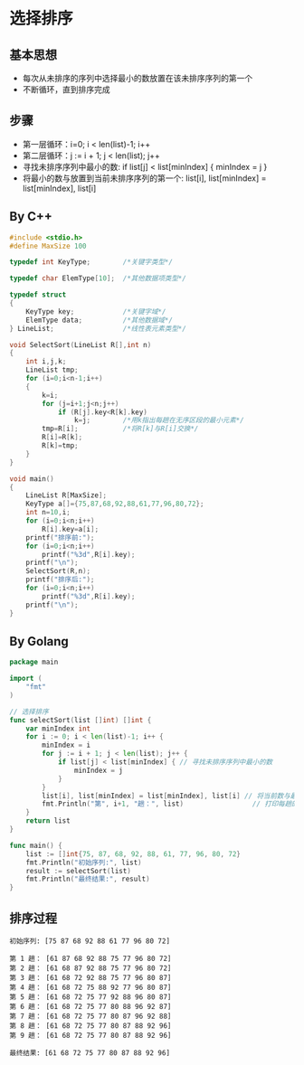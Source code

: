 # 选择排序

## 基本思想

- 每次从未排序的序列中选择最小的数放置在该未排序序列的第一个
- 不断循环，直到排序完成

## 步骤

- 第一层循环：i=0; i < len(list)-1; i++
- 第二层循环：j := i + 1; j < len(list); j++
- 寻找未排序序列中最小的数: if list[j] < list[minIndex] { minIndex = j }
- 将最小的数与放置到当前未排序序列的第一个: list[i], list[minIndex] = list[minIndex], list[i]

## By C++

```c
#include <stdio.h>
#define MaxSize 100

typedef int KeyType;		/*关键字类型*/

typedef char ElemType[10];	/*其他数据项类型*/

typedef struct 
{	
	KeyType key;   			/*关键字域*/
	ElemType data; 			/*其他数据域*/
} LineList;					/*线性表元素类型*/

void SelectSort(LineList R[],int n)
{
	int i,j,k;
	LineList tmp;
	for (i=0;i<n-1;i++)
	{	
		k=i;
		for (j=i+1;j<n;j++)
			if (R[j].key<R[k].key) 
				k=j;		/*用k指出每趟在无序区段的最小元素*/
		tmp=R[i];			/*将R[k]与R[i]交换*/
		R[i]=R[k];
		R[k]=tmp;
	}
}

void main()
{
	LineList R[MaxSize];
	KeyType a[]={75,87,68,92,88,61,77,96,80,72};
	int n=10,i;
	for (i=0;i<n;i++)
		R[i].key=a[i];
	printf("排序前:");
	for (i=0;i<n;i++)
		printf("%3d",R[i].key);
	printf("\n");
	SelectSort(R,n);
	printf("排序后:");
	for (i=0;i<n;i++)
		printf("%3d",R[i].key);
	printf("\n");
}
```

## By Golang

```go
package main

import (
	"fmt"
)

// 选择排序
func selectSort(list []int) []int {
	var minIndex int
	for i := 0; i < len(list)-1; i++ {
		minIndex = i
		for j := i + 1; j < len(list); j++ {
			if list[j] < list[minIndex] { // 寻找未排序序列中最小的数
				minIndex = j
			}
		}
		list[i], list[minIndex] = list[minIndex], list[i] // 将当前数与最小的数交换位置
		fmt.Println("第", i+1, "趟：", list)                 // 打印每趟的序列
	}
	return list
}

func main() {
	list := []int{75, 87, 68, 92, 88, 61, 77, 96, 80, 72}
	fmt.Println("初始序列:", list)
	result := selectSort(list)
	fmt.Println("最终结果:", result)
}
```

## 排序过程

```
初始序列: [75 87 68 92 88 61 77 96 80 72]

第 1 趟： [61 87 68 92 88 75 77 96 80 72]
第 2 趟： [61 68 87 92 88 75 77 96 80 72]
第 3 趟： [61 68 72 92 88 75 77 96 80 87]
第 4 趟： [61 68 72 75 88 92 77 96 80 87]
第 5 趟： [61 68 72 75 77 92 88 96 80 87]
第 6 趟： [61 68 72 75 77 80 88 96 92 87]
第 7 趟： [61 68 72 75 77 80 87 96 92 88]
第 8 趟： [61 68 72 75 77 80 87 88 92 96]
第 9 趟： [61 68 72 75 77 80 87 88 92 96]

最终结果: [61 68 72 75 77 80 87 88 92 96]
```
